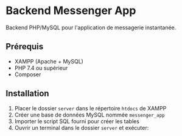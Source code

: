 # Backend Messenger App

Backend PHP/MySQL pour l'application de messagerie instantanée.

## Prérequis

- XAMPP (Apache + MySQL)
- PHP 7.4 ou supérieur
- Composer

## Installation

1. Placer le dossier `server` dans le répertoire `htdocs` de XAMPP
2. Créer une base de données MySQL nommée `messenger_app`
3. Importer le script SQL fourni pour créer les tables
4. Ouvrir un terminal dans le dossier `server` et exécuter: